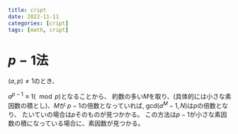 ```yaml
title: cript
date: 2022-11-11
categories: [cript]
tags: [math, cript]
```

# $p-1$法

$(a,p) \neq 1$のとき、

$a^{p-1} \equiv 1 (\mod p)$となることから、
約数の多い$M$を取り、(具体的には小さな素因数の積とし)、$M$が
$p-1$の倍数となっていれば, $\text{gcd}(a^M-1, N)$は$p$の倍数となり、
たいていの場合は$p$そのものが見つかかる。
この方法は$p−1$が小さな素因数の積になっている場合に、素因数が見つかる。
